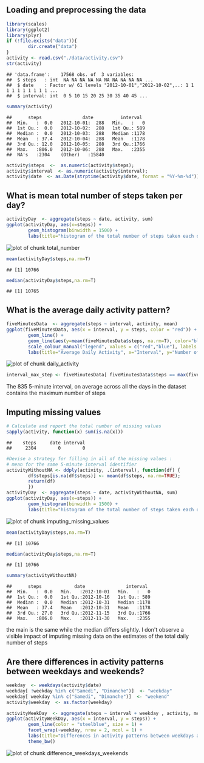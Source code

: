 ## Loading and preprocessing the data

```r
library(scales)
library(ggplot2)
library(plyr)
if (!file.exists("data")){
        dir.create("data")
}
activity <- read.csv("./data/activity.csv")
str(activity)
```

```
## 'data.frame':	17568 obs. of  3 variables:
##  $ steps   : int  NA NA NA NA NA NA NA NA NA NA ...
##  $ date    : Factor w/ 61 levels "2012-10-01","2012-10-02",..: 1 1 1 1 1 1 1 1 1 1 ...
##  $ interval: int  0 5 10 15 20 25 30 35 40 45 ...
```

```r
summary(activity)
```

```
##      steps               date          interval   
##  Min.   :  0.0   2012-10-01:  288   Min.   :   0  
##  1st Qu.:  0.0   2012-10-02:  288   1st Qu.: 589  
##  Median :  0.0   2012-10-03:  288   Median :1178  
##  Mean   : 37.4   2012-10-04:  288   Mean   :1178  
##  3rd Qu.: 12.0   2012-10-05:  288   3rd Qu.:1766  
##  Max.   :806.0   2012-10-06:  288   Max.   :2355  
##  NA's   :2304    (Other)   :15840
```

```r
activity$steps  <-  as.numeric(activity$steps);
activity$interval  <- as.numeric(activity$interval);
activity$date  <- as.Date(strptime(activity$date, format = "%Y-%m-%d"))
```

## What is mean total number of steps taken per day?

```r
activityDay  <- aggregate(steps ~ date, activity, sum)
ggplot(activityDay, aes(x=steps)) + 
        geom_histogram(binwidth = 1500) +
        labs(title="histogram of the total number of steps taken each day") 
```

![plot of chunk total_number](figure/total_number.png) 

```r
mean(activityDay$steps,na.rm=T)
```

```
## [1] 10766
```

```r
median(activityDay$steps,na.rm=T)
```

```
## [1] 10765
```

## What is the average daily activity pattern?

```r
fiveMinutesData  <- aggregate(steps ~ interval, activity, mean)
ggplot(fiveMinutesData, aes(x = interval, y = steps, color = "red")) + 
        geom_line() +
        geom_line(aes(y=mean(fiveMinutesData$steps, na.rm=T), color="blue")) +
        scale_colour_manual("legend", values = c("red","blue"), labels = c("average of all days", "average per 5-minutes")) +
        labs(title="Average Daily Activity", x="Interval", y="Number of steps")
```

![plot of chunk daily_activity](figure/daily_activity.png) 

```r
interval_max_step <- fiveMinutesData[ fiveMinutesData$steps == max(fiveMinutesData$steps),][[1]]
```
The 835  5-minute interval, on average across all the days in the dataset contains the maximum number of steps

## Imputing missing values

```r
# Calculate and report the total number of missing values 
sapply(activity, function(x) sum(is.na(x)))
```

```
##    steps     date interval 
##     2304        0        0
```

```r
#Devise a strategy for filling in all of the missing values : 
# mean for the same 5-minute interval identifier
activityWithoutNA <- ddply(activity, .(interval), function(df) {
        df$steps[is.na(df$steps)] <- mean(df$steps, na.rm=TRUE); 
        return(df)
        })
activityDay  <- aggregate(steps ~ date, activityWithoutNA, sum)
ggplot(activityDay, aes(x=steps)) + 
        geom_histogram(binwidth = 1500) +
        labs(title="histogram of the total number of steps taken each day") 
```

![plot of chunk imputing_missing_values](figure/imputing_missing_values.png) 

```r
mean(activityDay$steps,na.rm=T)
```

```
## [1] 10766
```

```r
median(activityDay$steps,na.rm=T)
```

```
## [1] 10766
```

```r
summary(activityWithoutNA)
```

```
##      steps            date               interval   
##  Min.   :  0.0   Min.   :2012-10-01   Min.   :   0  
##  1st Qu.:  0.0   1st Qu.:2012-10-16   1st Qu.: 589  
##  Median :  0.0   Median :2012-10-31   Median :1178  
##  Mean   : 37.4   Mean   :2012-10-31   Mean   :1178  
##  3rd Qu.: 27.0   3rd Qu.:2012-11-15   3rd Qu.:1766  
##  Max.   :806.0   Max.   :2012-11-30   Max.   :2355
```
the main is the same while the median differs slightly. I don't observe a visible impact of imputing missing data on the estimates of the total daily number of steps

## Are there differences in activity patterns between weekdays and weekends?

```r
weekday  <- weekdays(activity$date)
weekday[ !weekday %in% c("Samedi", "Dimanche")]  <- "weekday"
weekday[ weekday %in% c("Samedi", "Dimanche")]  <- "weekend"
activity$weekday  <- as.factor(weekday)

activityWeekDay  <- aggregate(steps ~ interval + weekday , activity, mean)
ggplot(activityWeekDay, aes(x = interval, y = steps)) + 
        geom_line(color = "steelblue", size = 1) + 
        facet_wrap(~weekday, nrow = 2, ncol = 1) + 
        labs(title="Differences in activity patterns between weekdays and weekends", x = "Interval", y = "Number of steps") + 
        theme_bw()
```

![plot of chunk difference_weekdays_weekends](figure/difference_weekdays_weekends.png) 
